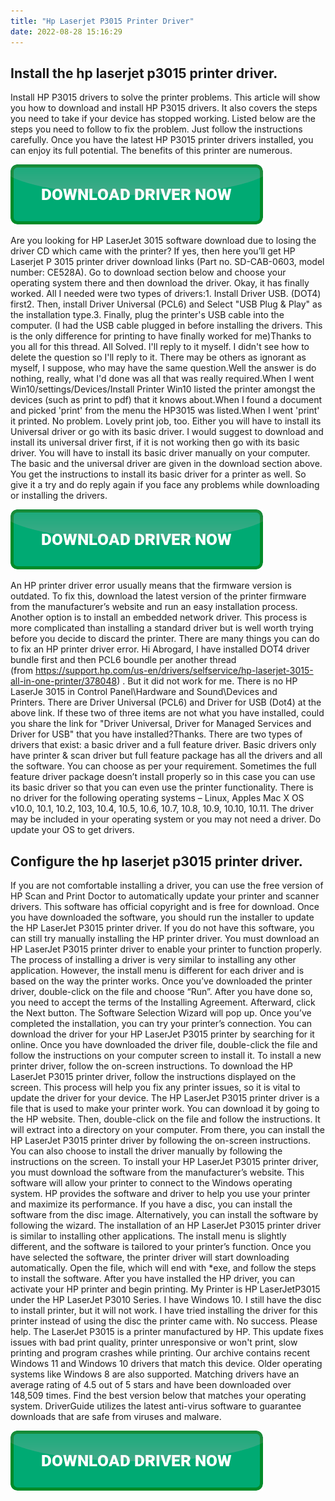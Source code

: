 ```yaml
---
title: "Hp Laserjet P3015 Printer Driver"
date: 2022-08-28 15:16:29
---
```


## Install the hp laserjet p3015 printer driver.

Install HP P3015 drivers to solve the printer problems. This article will show you how to download and install HP P3015 drivers. It also covers the steps you need to take if your device has stopped working. Listed below are the steps you need to follow to fix the problem. Just follow the instructions carefully. Once you have the latest HP P3015 printer drivers installed, you can enjoy its full potential. The benefits of this printer are numerous.

[![button](https://github.com/driverbay/driverbay.github.io/blob/main/dlbutton.png?raw=true)](https://printerpatch.com/download-printer-driver)


Are you looking for HP LaserJet 3015 software download due to losing the driver CD which came with the printer? If yes, then here you’ll get HP Laserjet P 3015 printer driver download links (Part no. SD-CAB-0603, model number: CE528A). Go to download section below and choose your operating system there and then download the driver.
Okay, it has finally worked. All I needed were two types of drivers:1. Install Driver USB. (DOT4) first2. Then, install Driver Universal (PCL6) and Select "USB Plug & Play" as the installation type.3. Finally, plug the printer's USB cable into the computer. (I had the USB cable plugged in before installing the drivers. This is the only difference for printing to have finally worked for me)Thanks to you all for this thread.
All Solved. I'll reply to it myself. I didn't see how to delete the question so I'll reply to it. There may be others as ignorant as myself, I suppose, who may have the same question.Well the answer is do nothing, really, what I'd done was all that was really required.When I went Win10/settings/Devices/Install Printer Win10 listed the printer amongst the devices (such as print to pdf) that it knows about.When I found a document and picked 'print' from the menu the HP3015 was listed.When I went 'print' it printed. No problem. Lovely print job, too.
Either you will have to install its Universal driver or go with its basic driver. I would suggest to download and install its universal driver first, if it is not working then go with its basic driver. You will have to install its basic driver manually on your computer. The basic and the universal driver are given in the download section above. You get the instructions to install its basic driver for a printer as well. So give it a try and do reply again if you face any problems while downloading or installing the drivers.

[![button](https://github.com/driverbay/driverbay.github.io/blob/main/dlbutton.png?raw=true)](https://printerpatch.com/download-printer-driver)


An HP printer driver error usually means that the firmware version is outdated. To fix this, download the latest version of the printer firmware from the manufacturer’s website and run an easy installation process. Another option is to install an embedded network driver. This process is more complicated than installing a standard driver but is well worth trying before you decide to discard the printer. There are many things you can do to fix an HP printer driver error.
Hi Abrogard, I have installed DOT4 driver bundle first and then PCL6 boundle per another thread (from https://support.hp.com/us-en/drivers/selfservice/hp-laserjet-3015-all-in-one-printer/378048) . But it did not work for me. There is no HP LaserJe 3015 in Control Panel\Hardware and Sound\Devices and Printers. There are Driver Universal (PCL6) and Driver for USB (Dot4) at the above link. If these two of three items are not what you have installed, could you share the link for "Driver Universal, Driver for Managed Services and Driver for USB" that you have installed?Thanks.
There are two types of drivers that exist: a basic driver and a full feature driver. Basic drivers only have printer & scan driver but full feature package has all the drivers and all the software. You can choose as per your requirement. Sometimes the full feature driver package doesn’t install properly so in this case you can use its basic driver so that you can even use the printer functionality.
There is no driver for the following operating systems – Linux, Apples Mac X OS v10.0, 10.1, 10.2, 103, 10.4, 10.5, 10.6, 10.7, 10.8, 10.9, 10.10, 10.11. The driver may be included in your operating system or you may not need a driver. Do update your OS to get drivers.

## Configure the hp laserjet p3015 printer driver.

If you are not comfortable installing a driver, you can use the free version of HP Scan and Print Doctor to automatically update your printer and scanner drivers. This software has official copyright and is free for download. Once you have downloaded the software, you should run the installer to update the HP LaserJet P3015 printer driver. If you do not have this software, you can still try manually installing the HP printer driver.
You must download an HP LaserJet P3015 printer driver to enable your printer to function properly. The process of installing a driver is very similar to installing any other application. However, the install menu is different for each driver and is based on the way the printer works. Once you’ve downloaded the printer driver, double-click on the file and choose “Run”. After you have done so, you need to accept the terms of the Installing Agreement. Afterward, click the Next button. The Software Selection Wizard will pop up. Once you’ve completed the installation, you can try your printer’s connection.
You can download the driver for your HP LaserJet P3015 printer by searching for it online. Once you have downloaded the driver file, double-click the file and follow the instructions on your computer screen to install it. To install a new printer driver, follow the on-screen instructions. To download the HP LaserJet P3015 printer driver, follow the instructions displayed on the screen. This process will help you fix any printer issues, so it is vital to update the driver for your device.
The HP LaserJet P3015 printer driver is a file that is used to make your printer work. You can download it by going to the HP website. Then, double-click on the file and follow the instructions. It will extract into a directory on your computer. From there, you can install the HP LaserJet P3015 printer driver by following the on-screen instructions. You can also choose to install the driver manually by following the instructions on the screen.
To install your HP LaserJet P3015 printer driver, you must download the software from the manufacturer’s website. This software will allow your printer to connect to the Windows operating system. HP provides the software and driver to help you use your printer and maximize its performance. If you have a disc, you can install the software from the disc image. Alternatively, you can install the software by following the wizard.
The installation of an HP LaserJet P3015 printer driver is similar to installing other applications. The install menu is slightly different, and the software is tailored to your printer’s function. Once you have selected the software, the printer driver will start downloading automatically. Open the file, which will end with *exe, and follow the steps to install the software. After you have installed the HP driver, you can activate your HP printer and begin printing.
My Printer is HP LaserJetP3015 under the HP LaserJet P3010 Series. I have Windows 10. I still have the disc to install printer, but it will not work. I have tried installing the driver for this printer instead of using the disc the printer came with. No success. Please help.
The LaserJet P3015 is a printer manufactured by HP. This update fixes issues with bad print quality, printer unresponsive or won't print, slow printing and program crashes while printing. Our archive contains recent Windows 11 and Windows 10 drivers that match this device. Older operating systems like Windows 8 are also supported. Matching drivers have an average rating of 4.5 out of 5 stars and have been downloaded over 148,509 times. Find the best version below that matches your operating system. DriverGuide utilizes the latest anti-virus software to guarantee downloads that are safe from viruses and malware.


[![button](https://github.com/driverbay/driverbay.github.io/blob/main/dlbutton.png?raw=true)](https://printerpatch.com/download-printer-driver)